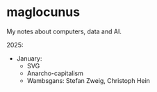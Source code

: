 # maglocunus
My notes about computers, data and AI.

2025:
- January:
  - SVG
  - Anarcho-capitalism
  - Wambsgans: Stefan Zweig, Christoph Hein
 

